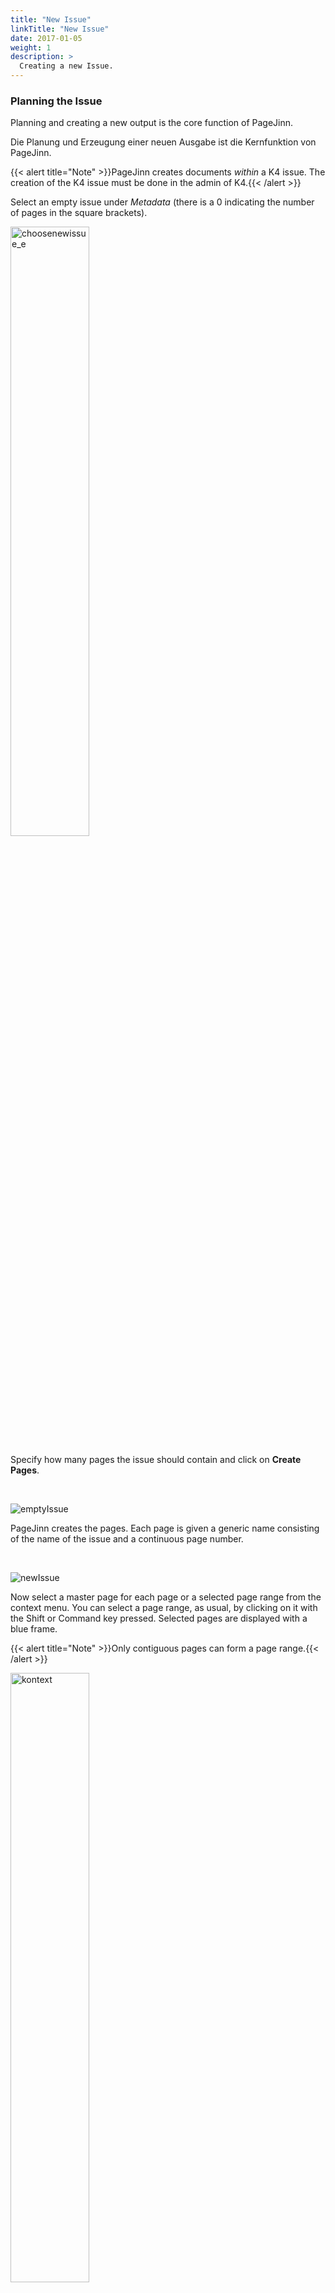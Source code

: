 ```yaml
---
title: "New Issue"
linkTitle: "New Issue"
date: 2017-01-05
weight: 1
description: >
  Creating a new Issue.
---
```


### Planning the Issue
Planning and creating a new output is the core function of PageJinn.


Die Planung und Erzeugung einer neuen Ausgabe ist die Kernfunktion von PageJinn.
 

{{< alert title="Note" >}}PageJinn creates documents *within* a K4 issue. The creation of the K4 issue must be done in the admin of K4.{{< /alert >}}



Select an empty issue under *Metadata* (there is a 0 indicating the number of pages in the square brackets).


<img src="/images/choosenewissue_e.png" alt="choosenewissue_e" width="50%" height="50%">


Specify how many pages the issue should contain and click on **Create Pages**.

<br>

![emptyIssue](/images/emptyissue_e.png)


PageJinn creates the pages. Each page is given a generic name consisting of the name of the issue and a continuous page number.

<br>

![newIssue](/images/newissue_e.png)


Now select a master page for each page or a selected page range from the context menu. You can select a page range, as usual, by clicking on it with the Shift or Command key pressed. Selected pages are displayed with a blue frame.

{{< alert title="Note" >}}Only contiguous pages can form a page range.{{< /alert >}}



<img src="/images/kontext_e.png" alt="kontext" width="50%" height="50%">


To define a page range that will become *one* document, choose **Group** in the context menu (alternatively **g Key**).

Grouped pages get a colored frame (can be shown and hidden with **l key**). The status bar shows the page number and the abbreviation for the selected master page.
<br />
![plan](/images/plan.png)

<br />

You can assign your own name to individual pages or page ranges. Switch to the name view with **n key** and move the mouse over the name. Now enter your own name for the page or page range. 
<br />
![changeName](/images/changeName_e.png)
<br />

### Saving the Plan

To shorten the steps of planning, it is possible to save the plan as it exists now, that is **before** executing it.
Click on **Save plan**.

Enter a name for your plan in the dialog. This plan will be available in the selection menu during the next planning. Instead of planning new pages, you then call up the plan and modify the assigned master pages if necessary.

{{< alert title="Note" >}}Do not change the disk space, because PageJinn reads the template plans stored here at startup.{{< /alert >}}
<br />
![changeName](/images/savePlan.png)
<br />


### Creating the Issue

Click on **Execute** to start the process of generating the issue.

![changeName](/images/process.png)
